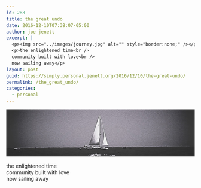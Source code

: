 ```yaml
---
id: 288
title: the great undo
date: 2016-12-10T07:38:07-05:00
author: joe jenett
excerpt: |
  <p><img src="../images/journey.jpg" alt="" style="border:none;" /></p>
  <p>the enlightened time<br />
  community built with love<br />
  now sailing away</p>
layout: post
guid: https://simply.personal.jenett.org/2016/12/10/the-great-undo/
permalink: /the_great_undo/
categories:
  - personal
---
```

<img src="../images/journey.jpg" alt="" style="border:none;" />

the enlightened time  
community built with love  
now sailing away